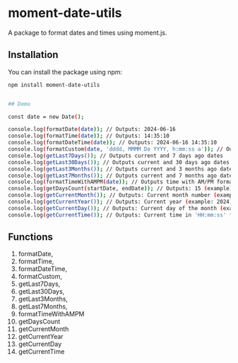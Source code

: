 # moment-date-utils

A package to format dates and times using moment.js.

## Installation

You can install the package using npm:

```sh
npm install moment-date-utils


## Demo

const date = new Date();

console.log(formatDate(date)); // Outputs: 2024-06-16
console.log(formatTime(date)); // Outputs: 14:35:10
console.log(formatDateTime(date)); // Outputs: 2024-06-16 14:35:10
console.log(formatCustom(date, 'dddd, MMMM Do YYYY, h:mm:ss a')); // Outputs: Sunday, June 16th 2024, 2:35:10 pm
console.log(getLast7Days()); // Outputs current and 7 days ago dates
console.log(getLast30Days()); // Outputs current and 30 days ago dates
console.log(getLast3Months()); // Outputs current and 3 months ago dates
console.log(getLast7Months()); // Outputs current and 7 months ago dates
console.log(formatTimeWithAMPM(date)); // Outputs time with AM/PM format
console.log(getDaysCount(startDate, endDate)); // Outputs: 15 (example)
console.log(getCurrentMonth()); // Outputs: Current month number (example: 6 for June)
console.log(getCurrentYear()); // Outputs: Current year (example: 2024)
console.log(getCurrentDay()); // Outputs: Current day of the month (example: 16)
console.log(getCurrentTime()); // Outputs: Current time in 'HH:mm:ss' format (example: 14:35:10
```

## Functions

1. formatDate,
2. formatTime,
3. formatDateTime,
4. formatCustom,
5. getLast7Days,
6. getLast30Days,
7. getLast3Months,
8. getLast7Months,
9. formatTimeWithAMPM
10. getDaysCount
11. getCurrentMonth
12. getCurrentYear
13. getCurrentDay
14. getCurrentTime
